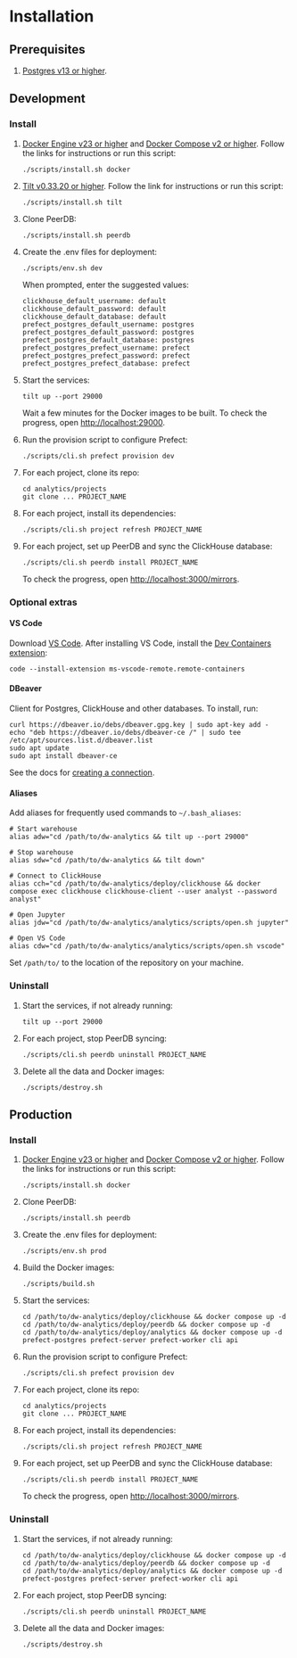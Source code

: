 # Installation

## Prerequisites

1. [Postgres v13 or higher](https://www.postgresql.org/about/news/postgresql-13-released-2077/).

## Development

### Install

1. [Docker Engine v23 or higher](https://docs.docker.com/engine/install/) and [Docker Compose v2 or higher](https://docs.docker.com/compose/install/). Follow the links for instructions or run this script:

    ```shell
    ./scripts/install.sh docker
    ```

2. [Tilt v0.33.20 or higher](https://docs.tilt.dev/install). Follow the link for instructions or run this script:

    ```shell
    ./scripts/install.sh tilt
    ```

3. Clone PeerDB:

    ```shell
    ./scripts/install.sh peerdb
    ```

4. Create the .env files for deployment:

    ```shell
    ./scripts/env.sh dev
    ```

    When prompted, enter the suggested values:

    ```shell
    clickhouse_default_username: default
    clickhouse_default_password: default
    clickhouse_default_database: default
    prefect_postgres_default_username: postgres
    prefect_postgres_default_password: postgres
    prefect_postgres_default_database: postgres
    prefect_postgres_prefect_username: prefect
    prefect_postgres_prefect_password: prefect
    prefect_postgres_prefect_database: prefect
    ```

5. Start the services:

    ```shell
    tilt up --port 29000
    ```

    Wait a few minutes for the Docker images to be built. To check the progress, open [http://localhost:29000](http://localhost:29000).

6. Run the provision script to configure Prefect:

    ```shell
    ./scripts/cli.sh prefect provision dev
    ```

7. For each project, clone its repo:

    ```shell
    cd analytics/projects
    git clone ... PROJECT_NAME
    ```

8. For each project, install its dependencies:

    ```shell
    ./scripts/cli.sh project refresh PROJECT_NAME
    ```

9. For each project, set up PeerDB and sync the ClickHouse database:

    ```shell
    ./scripts/cli.sh peerdb install PROJECT_NAME
    ```

    To check the progress, open [http://localhost:3000/mirrors](http://localhost:3000/mirrors).

### Optional extras

#### VS Code

Download [VS Code](https://code.visualstudio.com/). After installing VS Code, install the [Dev Containers extension](https://marketplace.visualstudio.com/items?itemName=ms-vscode-remote.remote-containers):

```shell
code --install-extension ms-vscode-remote.remote-containers
```

#### DBeaver

Client for Postgres, ClickHouse and other databases. To install, run:

```shell
curl https://dbeaver.io/debs/dbeaver.gpg.key | sudo apt-key add -
echo "deb https://dbeaver.io/debs/dbeaver-ce /" | sudo tee /etc/apt/sources.list.d/dbeaver.list
sudo apt update
sudo apt install dbeaver-ce
```

See the docs for [creating a connection](https://github.com/dbeaver/dbeaver/wiki/Create-Connection).

#### Aliases

Add aliases for frequently used commands to `~/.bash_aliases`:

```shell
# Start warehouse
alias adw="cd /path/to/dw-analytics && tilt up --port 29000"

# Stop warehouse
alias sdw="cd /path/to/dw-analytics && tilt down"

# Connect to ClickHouse
alias cch="cd /path/to/dw-analytics/deploy/clickhouse && docker compose exec clickhouse clickhouse-client --user analyst --password analyst"

# Open Jupyter
alias jdw="cd /path/to/dw-analytics/analytics/scripts/open.sh jupyter"

# Open VS Code
alias cdw="cd /path/to/dw-analytics/analytics/scripts/open.sh vscode"
```

Set `/path/to/` to the location of the repository on your machine.

### Uninstall

1. Start the services, if not already running:

    ```shell
    tilt up --port 29000
    ```

2. For each project, stop PeerDB syncing:

    ```shell
    ./scripts/cli.sh peerdb uninstall PROJECT_NAME
    ```

3. Delete all the data and Docker images:

    ```shell
    ./scripts/destroy.sh
    ```

## Production

### Install

1. [Docker Engine v23 or higher](https://docs.docker.com/engine/install/) and [Docker Compose v2 or higher](https://docs.docker.com/compose/install/). Follow the links for instructions or run this script:

    ```shell
    ./scripts/install.sh docker
    ```

2. Clone PeerDB:

    ```shell
    ./scripts/install.sh peerdb
    ```

3. Create the .env files for deployment:

    ```shell
    ./scripts/env.sh prod
    ```

4. Build the Docker images:

    ```shell
    ./scripts/build.sh
    ```

5. Start the services:

    ```shell
    cd /path/to/dw-analytics/deploy/clickhouse && docker compose up -d
    cd /path/to/dw-analytics/deploy/peerdb && docker compose up -d
    cd /path/to/dw-analytics/deploy/analytics && docker compose up -d prefect-postgres prefect-server prefect-worker cli api
    ```

6. Run the provision script to configure Prefect:

    ```shell
    ./scripts/cli.sh prefect provision dev
    ```

7. For each project, clone its repo:

    ```shell
    cd analytics/projects
    git clone ... PROJECT_NAME
    ```

8. For each project, install its dependencies:

    ```shell
    ./scripts/cli.sh project refresh PROJECT_NAME
    ```

9. For each project, set up PeerDB and sync the ClickHouse database:

    ```shell
    ./scripts/cli.sh peerdb install PROJECT_NAME
    ```

    To check the progress, open [http://localhost:3000/mirrors](http://localhost:3000/mirrors).

### Uninstall

1. Start the services, if not already running:

    ```shell
    cd /path/to/dw-analytics/deploy/clickhouse && docker compose up -d
    cd /path/to/dw-analytics/deploy/peerdb && docker compose up -d
    cd /path/to/dw-analytics/deploy/analytics && docker compose up -d prefect-postgres prefect-server prefect-worker cli api
    ```

2. For each project, stop PeerDB syncing:

    ```shell
    ./scripts/cli.sh peerdb uninstall PROJECT_NAME
    ```

3. Delete all the data and Docker images:

    ```shell
    ./scripts/destroy.sh
    ```
